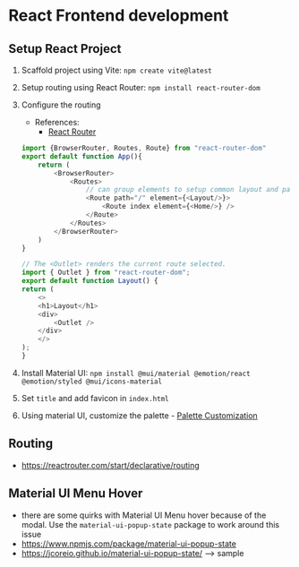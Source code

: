 # React Frontend development

## Setup React Project

1. Scaffold project using Vite: `npm create vite@latest`
2. Setup routing using React Router: `npm install react-router-dom`
3. Configure the routing

   - References:
     - [React Router](https://www.w3schools.com/react/react_router.asp)

   ```js
   import {BrowserRouter, Routes, Route} from "react-router-dom"
   export default function App(){
       return (
           <BrowserRouter>
               <Routes>
                   // can group elements to setup common layout and path
                   <Route path="/" element={<Layout/>}>
                       <Route index element={<Home/>} />
                   </Route>
               </Routes>
           </BrowserRouter>
       )
   }

   // The <Outlet> renders the current route selected.
   import { Outlet } from "react-router-dom";
   export default function Layout() {
   return (
       <>
       <h1>Layout</h1>
       <div>
           <Outlet />
       </div>
       </>
   );
   }
   ```

4. Install Material UI: `npm install @mui/material @emotion/react @emotion/styled @mui/icons-material`
5. Set `title` and add favicon in `index.html`
6. Using material UI, customize the palette - [Palette Customization](https://mui.com/material-ui/customization/palette/)

## Routing

- https://reactrouter.com/start/declarative/routing

## Material UI Menu Hover

- there are some quirks with Material UI Menu hover because of the modal. Use the `material-ui-popup-state` package to work around this issue
- https://www.npmjs.com/package/material-ui-popup-state
- https://jcoreio.github.io/material-ui-popup-state/ --> sample
